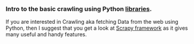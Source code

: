 ### Intro to the basic crawling using Python [libraries](https://docs.python.org/2/library/urllib.html).

If you are interested in Crawling aka fetching Data from the web using Python, then I suggest that you get a look at [Scrapy framework](http://scrapy.org/) as it gives many useful and handy features.
